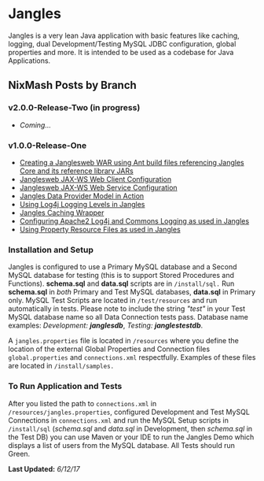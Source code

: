 Jangles
============

Jangles is a very lean Java application with basic features like caching, logging, dual Development/Testing MySQL JDBC configuration, global properties and more. It is intended to be used as a codebase for Java Applications.

 ## NixMash Posts by Branch
 
  ### v2.0.0-Release-Two (in progress)
  
  * *Coming...*
  
 ### v1.0.0-Release-One
 
* [Creating a Janglesweb WAR using Ant build files referencing Jangles Core and its reference library JARs](http://nixmash.com/java/referencing-project-libraries-in-wars-with-ant/)
* [Janglesweb JAX-WS Web Client Configuration](http://nixmash.com/java/jangles-jax-ws-web-client-project-online/)
* [Janglesweb JAX-WS Web Service Configuration](http://nixmash.com/java/jangles-jax-ws-web-service-project-now-on-github/)
* [Jangles Data Provider Model in Action](http://nixmash.com/mysql/the-java-jangles-data-provider-model-in-action/)
* [Using Log4j Logging Levels in Jangles](http://nixmash.com/java/changing-log4j-logging-levels-by-output-type/)
* [Jangles Caching Wrapper](http://nixmash.com/java/the-java-jangles-caching-wrapper/)
* [Configuring Apache2 Log4j and Commons Logging as used in Jangles](http://nixmash.com/java/configuring-apache-log4j-and-commons-logging/)
* [Using Property Resource Files as used in Jangles](http://nixmash.com/java/loading-java-property-resource-files/)

### Installation and Setup

Jangles is configured to use a Primary MySQL database and a Second MySQL database for testing (this is to support Stored Procedures and Functions). **schema.sql** and **data.sql** scripts are in `/install/sql.` Run **schema.sql** in *both* Primary and Test MySQL databases, **data.sql** in Primary only. MySQL Test Scripts are located in `/test/resources` and run automatically in tests.  Please note to include the string *"test"* in your Test MySQL database name so all Data Connection tests pass. Database name examples: *Development: **janglesdb***, *Testing: **janglestestdb***.

A `jangles.properties` file is located in `/resources`  where you define the location of the external Global Properties and Connection files `global.properties` and `connections.xml` respectfully. Examples of these files are located in `/install/samples.`

### To Run Application and Tests

After you listed the path to `connections.xml` in `/resources/jangles.properties`, configured Development and Test MySQL Connections in `connections.xml` and run the MySQL Setup scripts in `/install/sql`  (*schema.sql* and *data.sql* in Development, then *schema.sql* in the Test DB) you can use Maven or your IDE to run the Jangles Demo which displays a list of users from the MySQL database. All Tests should run Green.

**Last Updated:** *6/12/17*



